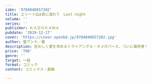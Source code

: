 ```yaml
---
isbn: '9784040657202'
title: エリートΩは夜に溺れて　Last night
volume: ''
series: ''
publisher: ＫＡＤＯＫＡＷＡ
pubdate: '2019-12-17'
cover: 'https://cover.openbd.jp/9784040657202.jpg'
author: 篁アンナ／著
description: 狂おしく愛を求めるトライアングル・オメガバース、ついに最終巻！
price: '780'
genre: ''
target: 一般
format: コミック
content: コミックス・劇画

---
```

